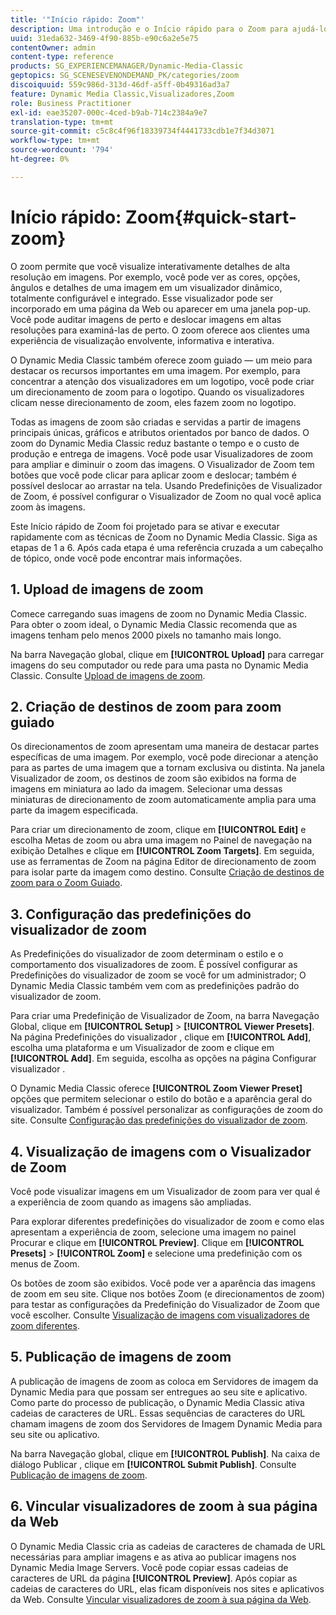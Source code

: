 ```yaml
---
title: '"Início rápido: Zoom"'
description: Uma introdução e o Início rápido para o Zoom para ajudá-lo a ativar e executar rapidamente.
uuid: 31eda632-3469-4f90-885b-e90c6a2e5e75
contentOwner: admin
content-type: reference
products: SG_EXPERIENCEMANAGER/Dynamic-Media-Classic
geptopics: SG_SCENESEVENONDEMAND_PK/categories/zoom
discoiquuid: 559c986d-313d-46df-a5ff-0b49316ad3a7
feature: Dynamic Media Classic,Visualizadores,Zoom
role: Business Practitioner
exl-id: eae35207-000c-4ced-b9ab-714c2384a9e7
translation-type: tm+mt
source-git-commit: c5c8c4f96f18339734f4441733cdb1e7f34d3071
workflow-type: tm+mt
source-wordcount: '794'
ht-degree: 0%

---
```


# Início rápido: Zoom{#quick-start-zoom}

O zoom permite que você visualize interativamente detalhes de alta resolução em imagens. Por exemplo, você pode ver as cores, opções, ângulos e detalhes de uma imagem em um visualizador dinâmico, totalmente configurável e integrado. Esse visualizador pode ser incorporado em uma página da Web ou aparecer em uma janela pop-up. Você pode auditar imagens de perto e deslocar imagens em altas resoluções para examiná-las de perto. O zoom oferece aos clientes uma experiência de visualização envolvente, informativa e interativa.

O Dynamic Media Classic também oferece zoom guiado — um meio para destacar os recursos importantes em uma imagem. Por exemplo, para concentrar a atenção dos visualizadores em um logotipo, você pode criar um direcionamento de zoom para o logotipo. Quando os visualizadores clicam nesse direcionamento de zoom, eles fazem zoom no logotipo.

Todas as imagens de zoom são criadas e servidas a partir de imagens principais únicas, gráficos e atributos orientados por banco de dados. O zoom do Dynamic Media Classic reduz bastante o tempo e o custo de produção e entrega de imagens. Você pode usar Visualizadores de zoom para ampliar e diminuir o zoom das imagens. O Visualizador de Zoom tem botões que você pode clicar para aplicar zoom e deslocar; também é possível deslocar ao arrastar na tela. Usando Predefinições de Visualizador de Zoom, é possível configurar o Visualizador de Zoom no qual você aplica zoom às imagens.

Este Início rápido de Zoom foi projetado para se ativar e executar rapidamente com as técnicas de Zoom no Dynamic Media Classic. Siga as etapas de 1 a 6. Após cada etapa é uma referência cruzada a um cabeçalho de tópico, onde você pode encontrar mais informações.

## 1. Upload de imagens de zoom

Comece carregando suas imagens de zoom no Dynamic Media Classic. Para obter o zoom ideal, o Dynamic Media Classic recomenda que as imagens tenham pelo menos 2000 pixels no tamanho mais longo.

Na barra Navegação global, clique em **[!UICONTROL Upload]** para carregar imagens do seu computador ou rede para uma pasta no Dynamic Media Classic. Consulte [Upload de imagens de zoom](uploading-zoom-images.md#uploading_zoom_images).

## 2. Criação de destinos de zoom para zoom guiado

Os direcionamentos de zoom apresentam uma maneira de destacar partes específicas de uma imagem. Por exemplo, você pode direcionar a atenção para as partes de uma imagem que a tornam exclusiva ou distinta. Na janela Visualizador de zoom, os destinos de zoom são exibidos na forma de imagens em miniatura ao lado da imagem. Selecionar uma dessas miniaturas de direcionamento de zoom automaticamente amplia para uma parte da imagem especificada.

Para criar um direcionamento de zoom, clique em **[!UICONTROL Edit]** e escolha Metas de zoom ou abra uma imagem no Painel de navegação na exibição Detalhes e clique em **[!UICONTROL Zoom Targets]**. Em seguida, use as ferramentas de Zoom na página Editor de direcionamento de zoom para isolar parte da imagem como destino. Consulte [Criação de destinos de zoom para o Zoom Guiado](creating-zoom-targets-guided-zoom.md#creating_zoom_targets_for_guided_zoom).

## 3. Configuração das predefinições do visualizador de zoom

As Predefinições do visualizador de zoom determinam o estilo e o comportamento dos visualizadores de zoom. É possível configurar as Predefinições do visualizador de zoom se você for um administrador; O Dynamic Media Classic também vem com as predefinições padrão do visualizador de zoom.

Para criar uma Predefinição de Visualizador de Zoom, na barra Navegação Global, clique em **[!UICONTROL Setup]** > **[!UICONTROL Viewer Presets]**. Na página Predefinições do visualizador , clique em **[!UICONTROL Add]**, escolha uma plataforma e um Visualizador de zoom e clique em **[!UICONTROL Add]**. Em seguida, escolha as opções na página Configurar visualizador .

O Dynamic Media Classic oferece **[!UICONTROL Zoom Viewer Preset]** opções que permitem selecionar o estilo do botão e a aparência geral do visualizador. Também é possível personalizar as configurações de zoom do site. Consulte [Configuração das predefinições do visualizador de zoom](setting-zoom-viewer-presets.md#setting_up_zoom_viewer_presets).

## 4. Visualização de imagens com o Visualizador de Zoom

Você pode visualizar imagens em um Visualizador de zoom para ver qual é a experiência de zoom quando as imagens são ampliadas.

Para explorar diferentes predefinições do visualizador de zoom e como elas apresentam a experiência de zoom, selecione uma imagem no painel Procurar e clique em **[!UICONTROL Preview]**. Clique em **[!UICONTROL Presets]** > **[!UICONTROL Zoom]** e selecione uma predefinição com os menus de Zoom.

Os botões de zoom são exibidos. Você pode ver a aparência das imagens de zoom em seu site. Clique nos botões Zoom (e direcionamentos de zoom) para testar as configurações da Predefinição do Visualizador de Zoom que você escolher. Consulte [Visualização de imagens com visualizadores de zoom diferentes](previewing-image-assets-different-zoom.md#previewing_image_assets_with_different_zoom_viewers).

## 5. Publicação de imagens de zoom

A publicação de imagens de zoom as coloca em Servidores de imagem da Dynamic Media para que possam ser entregues ao seu site e aplicativo. Como parte do processo de publicação, o Dynamic Media Classic ativa cadeias de caracteres de URL. Essas sequências de caracteres do URL chamam imagens de zoom dos Servidores de Imagem Dynamic Media para seu site ou aplicativo.

Na barra Navegação global, clique em **[!UICONTROL Publish]**. Na caixa de diálogo Publicar , clique em **[!UICONTROL Submit Publish]**. Consulte [Publicação de imagens de zoom](publishing-zoom-images.md#publishing_zoom_images).

## 6. Vincular visualizadores de zoom à sua página da Web

O Dynamic Media Classic cria as cadeias de caracteres de chamada de URL necessárias para ampliar imagens e as ativa ao publicar imagens nos Dynamic Media Image Servers. Você pode copiar essas cadeias de caracteres de URL da página **[!UICONTROL Preview]**. Após copiar as cadeias de caracteres do URL, elas ficam disponíveis nos sites e aplicativos da Web. Consulte [Vincular visualizadores de zoom à sua página da Web](linking-zoom-viewers-web-pages.md#linking_zoom_viewers_to_your_web_pages).
